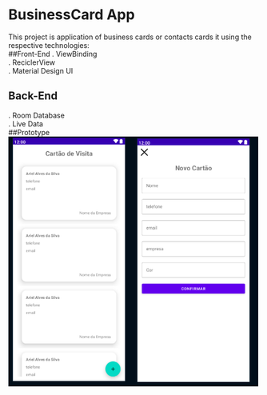 # BusinessCard App
This project is application of business cards or contacts cards
it using the respective technologies:
<br>
##Front-End
. ViewBinding
<br>
. ReciclerView
<br>
. Material Design UI
<br>
## Back-End
. Room Database
<br>
. Live Data
<br>
##Prototype
<br>
<img src="./project.png" height="500" width="500">
